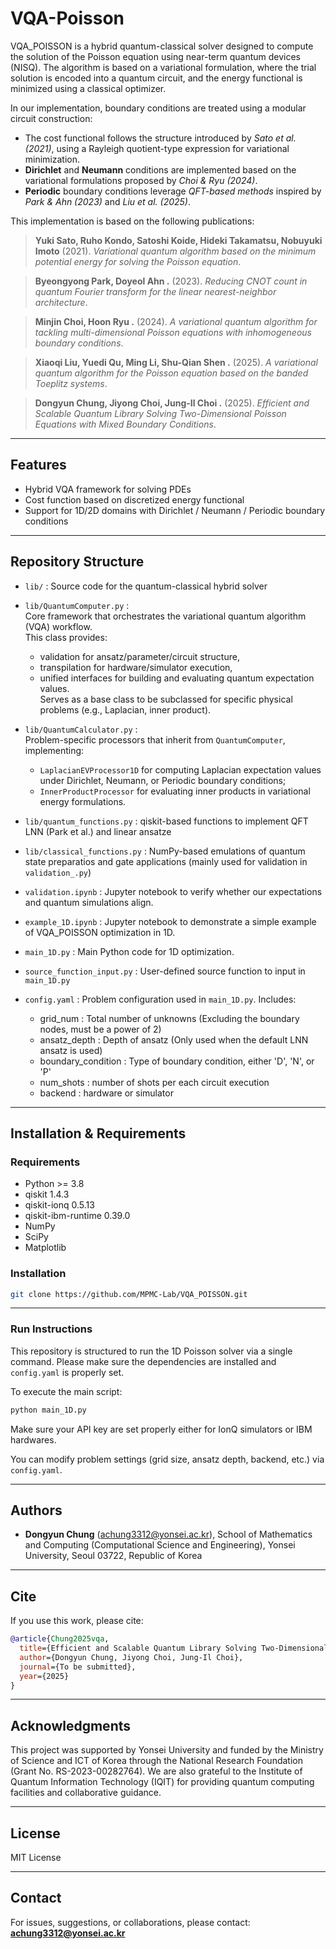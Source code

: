 # VQA-Poisson

VQA_POISSON is a hybrid quantum-classical solver designed to compute the solution of the Poisson equation using near-term quantum devices (NISQ). The algorithm is based on a variational formulation, where the trial solution is encoded into a quantum circuit, and the energy functional is minimized using a classical optimizer.

In our implementation, boundary conditions are treated using a modular circuit construction:
- The cost functional follows the structure introduced by *Sato et al. (2021)*, using a Rayleigh quotient-type expression for variational minimization.
- **Dirichlet** and **Neumann** conditions are implemented based on the variational formulations proposed by *Choi & Ryu (2024)*.
- **Periodic** boundary conditions leverage *QFT-based methods* inspired by *Park & Ahn (2023)* and *Liu et al. (2025)*.

This implementation is based on the following publications:

> **Yuki Sato, Ruho Kondo, Satoshi Koide, Hideki Takamatsu, Nobuyuki Imoto** (2021). *Variational quantum algorithm based on the minimum potential energy for solving the Poisson equation*.

> **Byeongyong Park, Doyeol Ahn .** (2023). *Reducing CNOT count in quantum Fourier transform for the linear nearest-neighbor architecture*.

> **Minjin Choi, Hoon Ryu .** (2024). *A variational quantum algorithm for tackling multi-dimensional Poisson equations with inhomogeneous boundary conditions*.

> **Xiaoqi Liu, Yuedi Qu, Ming Li, Shu-Qian Shen .** (2025). *A variational quantum algorithm for the Poisson equation based on the banded Toeplitz systems*.

> **Dongyun Chung, Jiyong Choi, Jung-Il Choi .** (2025). *Efficient and Scalable Quantum Library Solving Two-Dimensional Poisson Equations with Mixed Boundary Conditions*.
---

## Features

- Hybrid VQA framework for solving PDEs
- Cost function based on discretized energy functional
- Support for 1D/2D domains with Dirichlet / Neumann / Periodic boundary conditions

---

## Repository Structure

- `lib/` : Source code for the quantum-classical hybrid solver
- `lib/QuantumComputer.py` :  
  Core framework that orchestrates the variational quantum algorithm (VQA) workflow.  
  This class provides:
  - validation for ansatz/parameter/circuit structure,
  - transpilation for hardware/simulator execution,
  - unified interfaces for building and evaluating quantum expectation values.  
  Serves as a base class to be subclassed for specific physical problems (e.g., Laplacian, inner product).

- `lib/QuantumCalculator.py` :  
  Problem-specific processors that inherit from `QuantumComputer`, implementing:
  - `LaplacianEVProcessor1D` for computing Laplacian expectation values under Dirichlet, Neumann, or Periodic boundary conditions;
  - `InnerProductProcessor` for evaluating inner products in variational energy formulations.
 
- `lib/quantum_functions.py` : qiskit-based functions to implement QFT LNN (Park et al.) and linear ansatze
- `lib/classical_functions.py` : NumPy-based emulations of quantum state preparatios and gate applications (mainly used for validation in `validation_.py`)
- `validation.ipynb` : Jupyter notebook to verify whether our expectations and quantum simulations align.
- `example_1D.ipynb` : Jupyter notebook to demonstrate a simple example of VQA_POISSON optimization in 1D.

- `main_1D.py` : Main Python code for 1D optimization.
- `source_function_input.py` : User-defined source function to input in `main_1D.py`
- `config.yaml` : Problem configuration used in `main_1D.py`. Includes:
  - grid_num : Total number of unknowns (Excluding the boundary nodes, must be a power of 2)
  - ansatz_depth : Depth of ansatz (Only used when the default LNN ansatz is used)
  - boundary_condition : Type of boundary condition, either 'D', 'N', or 'P'
  - num_shots : number of shots per each circuit execution
  - backend : hardware or simulator
---

## Installation & Requirements

### Requirements

- Python >= 3.8
- qiskit 1.4.3
- qiskit-ionq 0.5.13
- qiskit-ibm-runtime 0.39.0
- NumPy
- SciPy
- Matplotlib

### Installation

```bash
git clone https://github.com/MPMC-Lab/VQA_POISSON.git
```

---

### Run Instructions

This repository is structured to run the 1D Poisson solver via a single command.
Please make sure the dependencies are installed and `config.yaml` is properly set.

To execute the main script:

```bash
python main_1D.py
```

Make sure your API key are set properly either for IonQ simulators or IBM hardwares.

You can modify problem settings (grid size, ansatz depth, backend, etc.) via `config.yaml`.

---

## Authors

- **Dongyun Chung** ([achung3312@yonsei.ac.kr](mailto\:achung3312@yonsei.ac.kr)), School of Mathematics and Computing (Computational Science and Engineering), Yonsei University, Seoul 03722, Republic of Korea

---

## Cite

If you use this work, please cite:

```bibtex
@article{Chung2025vqa,
  title={Efficient and Scalable Quantum Library Solving Two-Dimensional Poisson Equatiosn with Mixed Boundary Conditions},
  author={Dongyun Chung, Jiyong Choi, Jung-Il Choi},
  journal={To be submitted},
  year={2025}
}
```

---

## Acknowledgments

This project was supported by Yonsei University and funded by the Ministry of Science and ICT of Korea through the National Research Foundation (Grant No. RS-2023-00282764).
We are also grateful to the Institute of Quantum Information Technology (IQIT) for providing quantum computing facilities and collaborative guidance.

---

## License

MIT License

---

## Contact

For issues, suggestions, or collaborations, please contact: [**achung3312@yonsei.ac.kr**](mailto\:achung3312@yonsei.ac.kr)

